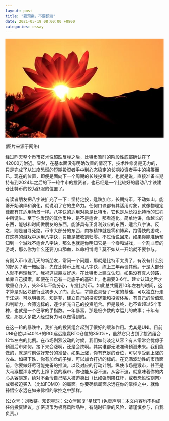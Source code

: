 ```yaml
---
layout: post
title: "要预案，不要预测"
date: 2021-05-19 08:00:00 +0800
categories: essay
---
```


![](/images/2021/20210519.jpg)

(图片来源于网络)

经过昨天整个币市技术性超跌反弹之后，比特币暂时的阶段性底部确认在了42000刀附近。显然，在基本面没有明确改善的情况下，技术性修复是无力的，只是完成了从过度恐慌的短期投资者手中到心态稳定的长期投资者手中的换筹而已。现在的位置，即便是面向下一个周期的长线投资者，也就是说，直接准备长期持有到2024年之后的下一轮牛市的投资者，也已经是一个比较好的启动八字诀建仓比特币的较为舒服的位置了。

有读者朋友把八字诀扩充了一下：坚持定投，逢跌加仓，长期持币，不动如山。能够开始演绎和演化，就说明了它的生命力。任何口诀都有其适用对象，就像物理定律都有其适用场景一样。八字诀的适用对象是比特币，它也是从长投比特币的过程中所诞生。至于你发现的其他币种，是不是适合，那看造化。简单地讲，命越长的东西，能够和时间做朋友的东西，能够具有正复利效应的东西，适合八字诀。反之，则是自寻死路。币市大部分的东西，内核精神就是零和博弈，跑得快的游戏，在这样的游戏中运用八字诀，只能是被收割归零。不过话说回来，如果你能准确预知到一个游戏不适合八字诀，那么也就是你明知它是一个零和游戏，一个割韭菜的游戏，那么你为什么还要刀口舔血，以命相博呢？莫不如从一开始就不要参与。

有刚入币市没几天的新朋友，常问一个问题，那就是比特币太贵了，有没有什么别的好买？我一概回答，先在比特币上练习八字诀，练上三年再谈其他。于是大部分人就不再理我了。我祝这些朋友好运。在比特币上建立认知，如果没有真人领路，单靠自己摸索，即便在自己有一定底子的基础上，也需要3-6年。建立认知之后才敢重仓介入，头3-5年不能分心，专投比特币。如此总共需要10年左右的时间，这才算是对区块链行业初步入了门。此后，才能说具备了一定的基础，可以独立行走于江湖。可以明善恶，知是非，建立自己的投资逻辑和投资体系，有自己的价值观和判断力，会筛选标的，逐步扩充自己的投资组合。但是最终，也不宜超过5个币种，也就是一个巴掌的手指数。一年暴富，那是极少数的幸运儿的故事；十年有成，那是大多数人经过努力可以做得到的。

在这一轮的暴跌中，我扩充的投资组合起到了很好的缓和作用。尤其是UNI。目前UNI仓位以540%+的ROI远远跑赢BTC仓位的350%+，虽然它只占到了投资组合12%左右的比例。在市场剧烈波动的时候，我们如何淡定从容？有人常常会忧虑于预测后市如何。接下来会涨啊，还是会跌啊。其实谁都无法准确预测未来。我们能做的，就是时刻做好充分的准备。如果上涨，你有充足的仓位，可以享受到上涨的收益。如果下跌，你有加仓的子弹，可以加仓打折的标的。在充满波动性的市场面前，你要做好尽可能完备的推演，以及对应的行动计划。纵使市场是猴市，甚至是大马猴搅浑水式的上蹿下跳的猴市，你也能从容不迫。从容不迫，就意味着你的内心从容淡定，绝对不会令自己陷入被迫卖出（比如强制降杠杆，或者恐慌性割肉）或者被迫买入（比如FOMO）的局面。你要确信局面永远在你的掌控之中，就像孙悟空永远在如来佛祖的掌控之中那样。

(公众号：刘教链。知识星球：公众号回复“星球”)
(免责声明：本文内容均不构成任何投资建议。加密货币为极高风险品种，有随时归零的风险，请谨慎参与，自我负责。)
